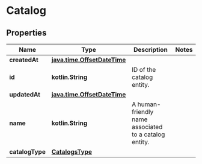 
# Catalog

## Properties
| Name | Type | Description | Notes |
| ------------ | ------------- | ------------- | ------------- |
| **createdAt** | [**java.time.OffsetDateTime**](java.time.OffsetDateTime.md) |  |  |
| **id** | **kotlin.String** | ID of the catalog entity. |  |
| **updatedAt** | [**java.time.OffsetDateTime**](java.time.OffsetDateTime.md) |  |  |
| **name** | **kotlin.String** | A human-friendly name associated to a catalog entity. |  |
| **catalogType** | [**CatalogsType**](CatalogsType.md) |  |  |



